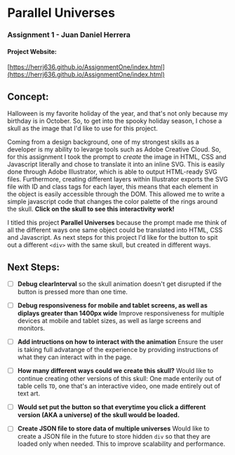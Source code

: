 # Parallel Universes
### Assignment 1 - Juan Daniel Herrera

#### Project Website:
[https://herrj636.github.io/AssignmentOne/index.html](https://herrj636.github.io/AssignmentOne/index.html)

## Concept:
Halloween is my favorite holiday of the year, and that's not only because my birthday is in October. So, to get into the spooky holiday season, I chose a skull as the image that I'd like to use for this project. 

Coming from a design background, one of my strongest skills as a developer is my ability to levarge tools such as Adobe Creative Cloud. So, for this assignment I took the prompt to *create* the image in HTML, CSS and Javascript literally and chose to translate it into an inline SVG. This is easily done through Adobe Illustrator, which is able to output HTML-ready SVG files. Furthermore, creating different layers within Illustrator exports the SVG file with ID and class tags for each layer, this means that each element in the object is easily accessible through the DOM. This allowed me to write a simple javascript code that changes the color palette of the rings around the skull. **Click on the skull to see this interactivity work!**

I titled this project **Parallel Universes** because the prompt made me think of all the different ways one same object could be translated into HTML, CSS and Javascript. As next steps for this project I'd like for the button to spit out a different `<div>` with the same skull, but created in different ways.

## Next Steps:
- [ ] **Debug clearInterval**
so the skull animation doesn't get disrupted if the button is pressed more than one time.

- [ ] **Debug responsiveness for mobile and tablet screens, as well as diplays greater than 1400px wide**
Improve responsiveness for multiple devices at mobile and tablet sizes, as well as large screens and monitors.

- [ ] **Add intructions on how to interact with the animation**
Ensure the user is taking full advatange of the experience by providing instructions of what they can interact with in the page.

- [ ] **How many different ways could we create this skull?**
Would like to continue creating other versions of this skull: One made enterily out of table cells `TD`, one that's an interactive video, one made entirely out of text art.

- [ ] **Would set put the button so that everytime you click a different version (AKA a universe) of the skull would be loaded.**

- [ ] **Create JSON file to store data of multiple universes**
Would like to create a JSON file in the future to store hidden `div` so that they are loaded only when needed. This to improve scalability and performance.

